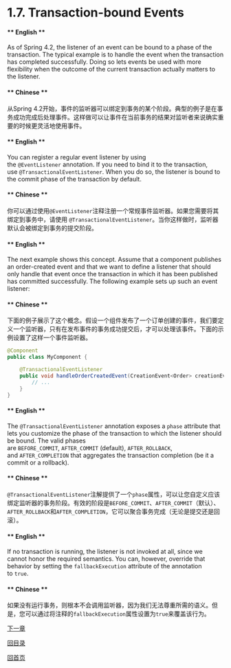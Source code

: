 # 1.7. Transaction-bound Events

<!-- tabs:start -->

#### ** English **

As of Spring 4.2, the listener of an event can be bound to a phase of the transaction. The typical example is to handle the event when the transaction has completed successfully. Doing so lets events be used with more flexibility when the outcome of the current transaction actually matters to the listener.
#### ** Chinese **

从Spring 4.2开始，事件的监听器可以绑定到事务的某个阶段。典型的例子是在事务成功完成后处理事件。这样做可以让事件在当前事务的结果对监听者来说确实重要的时候更灵活地使用事件。

<!-- tabs:end -->


<!-- tabs:start -->

#### ** English **

You can register a regular event listener by using the `@EventListener` annotation. If you need to bind it to the transaction, use `@TransactionalEventListener`. When you do so, the listener is bound to the commit phase of the transaction by default.
#### ** Chinese **

你可以通过使用`@EventListener`注释注册一个常规事件监听器。如果您需要将其绑定到事务中，请使用 `@TransactionalEventListener`。当你这样做时，监听器默认会被绑定到事务的提交阶段。

<!-- tabs:end -->


<!-- tabs:start -->

#### ** English **

The next example shows this concept. Assume that a component publishes an order-created event and that we want to define a listener that should only handle that event once the transaction in which it has been published has committed successfully. The following example sets up such an event listener:
#### ** Chinese **
下面的例子展示了这个概念。假设一个组件发布了一个订单创建的事件，我们要定义一个监听器，只有在发布事件的事务成功提交后，才可以处理该事件。下面的示例设置了这样一个事件监听器。

<!-- tabs:end -->


```java
@Component
public class MyComponent {

    @TransactionalEventListener
    public void handleOrderCreatedEvent(CreationEvent<Order> creationEvent) {
        // ...
    }
}
```

<!-- tabs:start -->

#### ** English **

The `@TransactionalEventListener` annotation exposes a `phase` attribute that lets you customize the phase of the transaction to which the listener should be bound. The valid phases are `BEFORE_COMMIT`, `AFTER_COMMIT` (default), `AFTER_ROLLBACK`, and `AFTER_COMPLETION` that aggregates the transaction completion (be it a commit or a rollback).
#### ** Chinese **

`@TransactionalEventListener`注解提供了一个`phase`属性，可以让您自定义应该绑定监听器的事务阶段。有效的阶段是`BEFORE_COMMIT`、`AFTER_COMMIT`（默认）、`AFTER_ROLLBACK`和`AFTER_COMPLETION`，它可以聚合事务完成（无论是提交还是回滚）。

<!-- tabs:end -->


<!-- tabs:start -->

#### ** English **

If no transaction is running, the listener is not invoked at all, since we cannot honor the required semantics. You can, however, override that behavior by setting the `fallbackExecution` attribute of the annotation to `true`.
#### ** Chinese **

如果没有运行事务，则根本不会调用监听器，因为我们无法尊重所需的语义。但是，您可以通过将注释的`fallbackExecution`属性设置为`true`来覆盖该行为。

<!-- tabs:end -->



[下一章](Spring-Framework-5.2.6.RELEASE/Data%20Access/1.8.%20Application%20server-specific%20integration.md)


[回目录](Spring-Framework-5.2.6.RELEASE/summary.md)

[回首页](/README)
